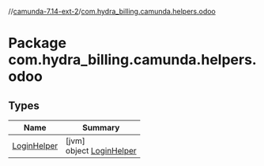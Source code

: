 //[camunda-7.14-ext-2](../../index.md)/[com.hydra_billing.camunda.helpers.odoo](index.md)

# Package com.hydra_billing.camunda.helpers.odoo

## Types

| Name | Summary |
|---|---|
| [LoginHelper](-login-helper/index.md) | [jvm]<br>object [LoginHelper](-login-helper/index.md) |
